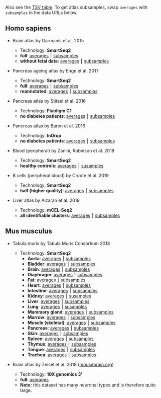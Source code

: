 Also see the [TSV table](https://github.com/iosonofabio/atlas_landmarks/raw/master/table.tsv). To get atlas subsamples, swap `averages` with `subsamples` in the data URLs below.

## Homo sapiens
- Brain atlas by Darmanis et al. 2015
  - Technology: **SmartSeq2**
  - **full**: [averages](https://github.com/iosonofabio/atlas_landmarks/raw/master/data/averages/Darmanis_2015.loom) ⎮ [subsamples](https://github.com/iosonofabio/atlas_landmarks/raw/master/data/subsamples/Darmanis_2015.loom)
  - **without fetal data**: [averages](https://github.com/iosonofabio/atlas_landmarks/raw/master/data/averages/Darmanis_2015_nofetal.loom) ⎮ [subsamples](https://github.com/iosonofabio/atlas_landmarks/raw/master/data/subsamples/Darmanis_2015_nofetal.loom)

- Pancreas ageing atlas by Enge et al. 2017
  - Technology: **SmartSeq2**
  - **full**: [averages](https://github.com/iosonofabio/atlas_landmarks/raw/master/data/averages/Enge_2017.loom) ⎮ [subsamples](https://github.com/iosonofabio/atlas_landmarks/raw/master/data/subsamples/Enge_2017.loom)
  - **reannotated**: [averages](https://github.com/iosonofabio/atlas_landmarks/raw/master/data/averages/Enge_2017_manual_reannotation.loom) ⎮ [subsamples](https://github.com/iosonofabio/atlas_averages/raw/master/data/subsamples/Enge_2017_manual_reannotation.loom)

- Pancreas atlas by Stitzel et al. 2016
  - Technology: **Fluidigm C1**
  - **no diabetes patients**: [averages](https://github.com/iosonofabio/atlas_landmarks/raw/master/data/averages/Stitzel_2016.loom) ⎮ [subsamples](https://github.com/iosonofabio/atlas_landmarks/raw/master/data/subsamples/Stitzel_2016.loom)

- Pancreas atlas by Baron et al. 2016
  - Technology: **InDrop**
  - **no diabetes patients**: [averages](https://github.com/iosonofabio/atlas_landmarks/raw/master/data/averages/Baron_2016.loom) ⎮ [subsamples](https://github.com/iosonofabio/atlas_landmarks/raw/master/data/subsamples/Baron_2016.loom)

- Blood (peripheral) by Zanini, Robinson et al. 2018
  - Technology: **SmartSeq2**
  - **healthy controls**: [averages](https://github.com/iosonofabio/atlas_ladmarks/raw/master/data/averages/Zanini_2018.loom) ⎮ [susamples](https://github.com/iosonofabio/atlas_landmarks/raw/master/data/subsamples/Zanini_2018.loom)

- B cells (peripheral blood) by Croote et al. 2019
  - Technology: **SmartSeq2**
  - **half (higher quality)**: [averages](https://github.com/iosonofabio/atlas_landmarks/raw/master/data/averages/Croote_2018.loom) ⎮ [subsamples](https://github.com/iosonofabio/atlas_landmarks/raw/master/data/subsamples/Croote_2018.loom)

- Liver atlas by Aizaran et al. 2019
  - Technology: **mCEL-Seq2**
  - **all identifiable clusters**: [averages](https://github.com/iosonofabio/atlas_landmarks/raw/master/data/averages/Aizaran_2018.loom) ⎮ [subsamples](https://github.com/iosonofabio/atlas_landmarks/raw/master/data/subsamples/Aizaran_2018.loom)
  
## Mus musculus
- Tabula muris by Tabula Muris Consortium 2018
  - Technology: **SmartSeq2**
    - **Aorta**: [averages](https://github.com/iosonofabio/atlas_landmarks/raw/master/data/averages/TabulaMuris_2018_FACS_aorta.loom) ⎮ [subsamples](https://github.com/iosonofabio/atlas_landmarks/raw/master/data/subsamples/TabulaMuris_2018_FACS_aorta.loom)
    - **Bladder**: [averages](https://github.com/iosonofabio/atlas_landmarks/raw/master/data/averages/TabulaMuris_2018_FACS_bladder.loom) ⎮ [subsamples](https://github.com/iosonofabio/atlas_landmarks/raw/master/data/subsamples/TabulaMuris_2018_FACS_bladder.loom)
    - **Brain**: [averages](https://github.com/iosonofabio/atlas_landmarks/raw/master/data/averages/TabulaMuris_2018_FACS_brain.loom) ⎮ [subsamples](https://github.com/iosonofabio/atlas_landmarks/raw/master/data/subsamples/TabulaMuris_2018_FACS_brain.loom)
    - **Diaphragm**: [averages](https://github.com/iosonofabio/atlas_landmarks/raw/master/data/averages/TabulaMuris_2018_FACS_diaphragm.loom) ⎮ [subsamples](https://github.com/iosonofabio/atlas_landmarks/raw/master/data/subsamples/TabulaMuris_2018_FACS_diaphragm.loom)
    - **Fat**: [averages](https://github.com/iosonofabio/atlas_landmarks/raw/master/data/averages/TabulaMuris_2018_FACS_fat.loom) ⎮ [subsamples](https://github.com/iosonofabio/atlas_landmarks/raw/master/data/subsamples/TabulaMuris_2018_FACS_fat.loom)
    - **Heart**: [averages](https://github.com/iosonofabio/atlas_landmarks/raw/master/data/averages/TabulaMuris_2018_FACS_heart.loom) ⎮ [subsamples](https://github.com/iosonofabio/atlas_landmarks/raw/master/data/subsamples/TabulaMuris_2018_FACS_heart.loom)
    - **Intestine**: [averages](https://github.com/iosonofabio/atlas_landmarks/raw/master/data/averages/TabulaMuris_2018_FACS_intestine.loom) ⎮ [subsamples](https://github.com/iosonofabio/atlas_landmarks/raw/master/data/subsamples/TabulaMuris_2018_FACS_intestine.loom)
    - **Kidney**: [averages](https://github.com/iosonofabio/atlas_landmarks/raw/master/data/averages/TabulaMuris_2018_FACS_kidney.loom) ⎮ [susamples](https://github.com/iosonofabio/atlas_landmarks/raw/master/data/subsamples/TabulaMuris_2018_FACS_kidney.loom)
    - **Liver**: [averages](https://github.com/iosonofabio/atlas_landmarks/raw/master/data/averages/TabulaMuris_2018_FACS_liver.loom) ⎮ [subsamples](https://github.com/iosonofabio/atlas_landmarks/raw/master/data/subsamples/TabulaMuris_2018_FACS_liver.loom)
    - **Lung**: [averages](https://github.com/iosonofabio/atlas_landmarks/raw/master/data/averages/TabulaMuris_2018_FACS_lung.loom) ⎮ [susamples](https://github.com/iosonofabio/atlas_landmarks/raw/master/data/subsamples/TabulaMuris_2018_FACS_lung.loom)
    - **Mammary gland**: [averages](https://github.com/iosonofabio/atlas_landmarks/raw/master/data/averages/TabulaMuris_2018_FACS_mammary_gland.loom) ⎮ [subsamples](https://github.com/iosonofabio/atlas_landmarks/raw/master/data/subsamples/TabulaMuris_2018_FACS_mammary_gland.loom)
    - **Marrow**: [averages](https://github.com/iosonofabio/atlas_landmarks/raw/master/data/averages/TabulaMuris_2018_FACS_marrow.loom) ⎮ [subsamples](https://github.com/iosonofabio/atlas_landmarks/raw/master/data/subsamples/TabulaMuris_2018_FACS_marrow.loom)
    - **Muscle (skeletal)**: [averages](https://github.com/iosonofabio/atlas_landmarks/raw/master/data/averages/TabulaMuris_2018_FACS_muscle.loom) ⎮ [subsamples](https://github.com/iosonofabio/atlas_landmarks/raw/master/data/subsamples/TabulaMuris_2018_FACS_muscle.loom)
    - **Pancreas**: [averages](https://github.com/iosonofabio/atlas_landmarks/raw/master/data/averages/TabulaMuris_2018_FACS_pancreas.loom) ⎮ [subsamples](https://github.com/iosonofabio/atlas_landmarks/raw/master/data/subsamples/TabulaMuris_2018_FACS_pancreas.loom)
    - **Skin**: [averages](https://github.com/iosonofabio/atlas_landmarks/raw/master/data/averages/TabulaMuris_2018_FACS_skin.loom) ⎮ [subsamples](https://github.com/iosonofabio/atlas_landmarks/raw/master/data/subsample/TabulaMuris_2018_FACS_skin.loom)
    - **Spleen**: [averages](https://github.com/iosonofabio/atlas_landmarks/raw/master/data/averages/TabulaMuris_2018_FACS_spleen.loom) ⎮ [subsamples](https://github.com/iosonofabio/atlas_landmarks/raw/master/data/subsamples/TabulaMuris_2018_FACS_spleen.loom)
    - **Thymus**: [averages](https://github.com/iosonofabio/atlas_landmarks/raw/master/data/averages/TabulaMuris_2018_FACS_thymus.loom) ⎮ [subsamples](https://github.com/iosonofabio/atlas_landmarks/raw/master/data/subsamples/TabulaMuris_2018_FACS_thymus.loom)
    - **Tongue**: [averages](https://github.com/iosonofabio/atlas_landmarks/raw/master/data/averages/TabulaMuris_2018_FACS_tongue.loom) ⎮ [subsamples](https://github.com/iosonofabio/atlas_landmarks/raw/master/data/subsamples/TabulaMuris_2018_FACS_tongue.loom)
    - **Trachea**: [averages](https://github.com/iosonofabio/atlas_landmarks/raw/master/data/averages/TabulaMuris_2018_FACS_trachea.loom) ⎮ [subsamples](https://github.com/iosonofabio/atlas_landmarks/raw/master/data/subsamples/TabulaMuris_2018_FACS_trachea.loom)

- Brain atlas by Zeisel et al. 2018 ([mousebrain.org](http://www.mousebrain.org))
  - Technology: **10X genomics 3'**
  - **full**: [averages](https://storage.googleapis.com/linnarsson-lab-loom/l5_all.agg.loom)
  - **Note:** this dataset has many neuronal types and is therefore quite large.
